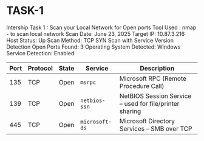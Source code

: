 # TASK-1

Intership Task 1 : Scan your Local Network for Open ports
Tool Used :
nmap - to scan local network
Scan Date: June 23, 2025
Target IP: 10.87.3.216
Host Status: Up
Scan Method: TCP SYN Scan with Service Version Detection
Open Ports Found: 3
Operating System Detected: Windows
Service Detection: Enabled

| **Port** | **Protocol** | **State** | **Service**    | **Description**                                         |
| -------- | ------------ | --------- | -------------- | ------------------------------------------------------- |
| 135      | TCP          | Open      | `msrpc`        | Microsoft RPC (Remote Procedure Call)                   |
| 139      | TCP          | Open      | `netbios-ssn`  | NetBIOS Session Service – used for file/printer sharing |
| 445      | TCP          | Open      | `microsoft-ds` | Microsoft Directory Services – SMB over TCP             |
